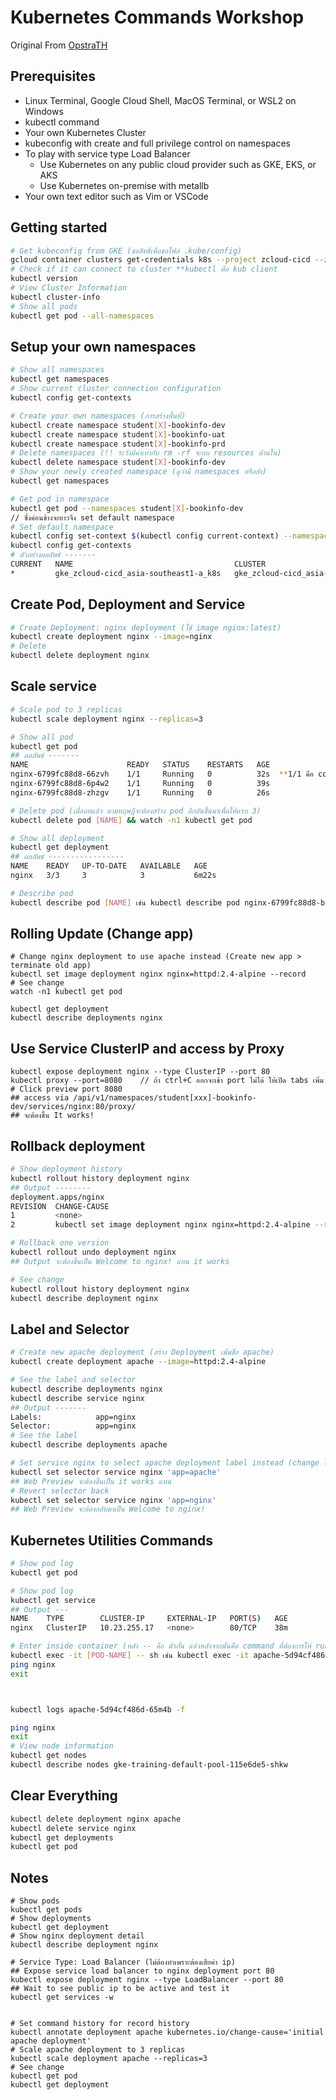 # Kubernetes Commands Workshop 
Original From [OpstraTH](https://github.com/opsta/devsecops-workshop/blob/master/docs/05-k8s-cli.md)
## Prerequisites

* Linux Terminal, Google Cloud Shell, MacOS Terminal, or WSL2 on Windows
* kubectl command
* Your own Kubernetes Cluster
* kubeconfig with create and full privilege control on namespaces
* To play with service type Load Balancer
  * Use Kubernetes on any public cloud provider such as GKE, EKS, or AKS
  * Use Kubernetes on-premise with metallb
* Your own text editor such as Vim or VSCode

## Getting started

```bash
# Get kubeconfig from GKE (ขอสิทธิ์เพื่อขอไฟล์ .kube/config)
gcloud container clusters get-credentials k8s --project zcloud-cicd --zone asia-southeast1-a
# Check if it can connect to cluster **kubectl คือ kub client
kubectl version
# View Cluster Information
kubectl cluster-info
# Show all pods
kubectl get pod --all-namespaces
```

## Setup your own namespaces

```bash
# Show all namespaces
kubectl get namespaces
# Show current cluster connection configuration
kubectl config get-contexts

# Create your own namespaces (การสร้างพื้นที่)
kubectl create namespace student[X]-bookinfo-dev
kubectl create namespace student[X]-bookinfo-uat
kubectl create namespace student[X]-bookinfo-prd
# Delete namespaces (!! ระวังมีค่าเท่ากับ rm -rf จะลบ resources ด้านใน)
kubectl delete namespace student[X]-bookinfo-dev
# Show your newly created namespace (ดูว่ามี namespaces หรือยัง)
kubectl get namespaces

# Get pod in namespace
kubectl get pod --namespaces student[X]-bookinfo-dev
// ซึ่งค่อนข้างจะยาวจึง set default namespace
# Set default namespace
kubectl config set-context $(kubectl config current-context) --namespace=student[X]-bookinfo-dev
kubectl config get-contexts
# ตัวอย่างผลลัพธ์ -------
CURRENT   NAME                                    CLUSTER                                 AUTHINFO                                NAMESPACE
*         gke_zcloud-cicd_asia-southeast1-a_k8s   gke_zcloud-cicd_asia-southeast1-a_k8s   gke_zcloud-cicd_asia-southeast1-a_k8s   student168-bookinfo-dev
```

## Create Pod, Deployment and Service

```bash
# Create Deployment: nginx deployment (ใช้ image nginx:latest)
kubectl create deployment nginx --image=nginx
# Delete
kubectl delete deployment nginx
```

## Scale service

```bash
# Scale pod to 3 replicas
kubectl scale deployment nginx --replicas=3

# Show all pod
kubectl get pod
## ผลลัพธ์ -------
NAME                      READY   STATUS    RESTARTS   AGE
nginx-6799fc88d8-66zvh    1/1     Running   0          32s  **1/1 คือ container
nginx-6799fc88d8-6p4w2    1/1     Running   0          39s
nginx-6799fc88d8-zhzgv    1/1     Running   0          26s

# Delete pod (เมื่อลบแล้ว ตามทฤษฎีจะต้องสร้าง pod อีกอันขึ้นมาเพื่อให้ครบ 3)
kubectl delete pod [NAME] && watch -n1 kubectl get pod

# Show all deployment
kubectl get deployment
## ผลลัพธ์ -----------------
NAME    READY   UP-TO-DATE   AVAILABLE   AGE
nginx   3/3     3            3           6m22s

# Describe pod
kubectl describe pod [NAME] เช่น kubectl describe pod nginx-6799fc88d8-bphcf
```

## Rolling Update (Change app)
```
# Change nginx deployment to use apache instead (Create new app > terminate old app)
kubectl set image deployment nginx nginx=httpd:2.4-alpine --record
# See change
watch -n1 kubectl get pod

kubectl get deployment
kubectl describe deployments nginx
````

## Use Service ClusterIP and access by Proxy
````
kubectl expose deployment nginx --type ClusterIP --port 80
kubectl proxy --port=8080    // ถ้า ctrl+C ออกจะเข้า port ไม่ได้ ให้เปิด tabs เพิ่ม
# Click preview port 8080
## access via /api/v1/namespaces/student[xxx]-bookinfo-dev/services/nginx:80/proxy/
## จะต้องขึ้น It works!
````

## Rollback deployment
```bash
# Show deployment history
kubectl rollout history deployment nginx
## Output --------
deployment.apps/nginx
REVISION  CHANGE-CAUSE
1         <none>
2         kubectl set image deployment nginx nginx=httpd:2.4-alpine --record=true

# Rollback one version
kubectl rollout undo deployment nginx
## Output จะต้องขึ้นเป็น Welcome to nginx! แทน it works

# See change
kubectl rollout history deployment nginx
kubectl describe deployment nginx
```

## Label and Selector

```bash
# Create new apache deployment (สร้าง Deployment เพิ่มชื่อ apache)
kubectl create deployment apache --image=httpd:2.4-alpine

# See the label and selector
kubectl describe deployments nginx
kubectl describe service nginx
## Output -------
Labels:            app=nginx
Selector:          app=nginx
# See the label
kubectl describe deployments apache

# Set service nginx to select apache deployment label instead (change label in nginx)
kubectl set selector service nginx 'app=apache'
## Web Preview จะต้องขึ้นเป็น it works แทน
# Revert selector back
kubectl set selector service nginx 'app=nginx'
## Web Preview จะต้องกลับมาเป็น Welcome to nginx!
````

## Kubernetes Utilities Commands

```bash
# Show pod log
kubectl get pod

# Show pod log
kubectl get service
## Output ---
NAME    TYPE        CLUSTER-IP     EXTERNAL-IP   PORT(S)   AGE
nginx   ClusterIP   10.23.255.17   <none>        80/TCP    38m

# Enter inside container (หลัง -- คือ ตัวกั้น แล้วหลังจากนั้นคือ command ที่ต้องการให้ run)
kubectl exec -it [POD-NAME] -- sh เช่น kubectl exec -it apache-5d94cf486d-65m4b -- sh
ping nginx
exit



kubectl logs apache-5d94cf486d-65m4b -f

ping nginx
exit
# View node information
kubectl get nodes
kubectl describe nodes gke-training-default-pool-115e6de5-shkw
```

## Clear Everything

```bash
kubectl delete deployment nginx apache
kubectl delete service nginx
kubectl get deployments
kubectl get pod
```


## Notes
````
# Show pods
kubectl get pods
# Show deployments
kubectl get deployment
# Show nginx deployment detail
kubectl describe deployment nginx

# Service Type: Load Balancer (ไม่ต้องทำเพราะต้องเสียค่า ip)
## Expose service load balancer to nginx deployment port 80
kubectl expose deployment nginx --type LoadBalancer --port 80
## Wait to see public ip to be active and test it
kubectl get services -w


# Set command history for record history
kubectl annotate deployment apache kubernetes.io/change-cause='initial apache deployment'
# Scale apache deployment to 3 replicas
kubectl scale deployment apache --replicas=3
# See change
kubectl get pod
kubectl get deployment

````

